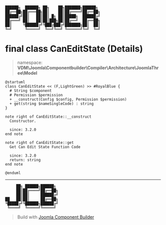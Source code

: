 ```
██████╗  ██████╗ ██╗    ██╗███████╗██████╗
██╔══██╗██╔═══██╗██║    ██║██╔════╝██╔══██╗
██████╔╝██║   ██║██║ █╗ ██║█████╗  ██████╔╝
██╔═══╝ ██║   ██║██║███╗██║██╔══╝  ██╔══██╗
██║     ╚██████╔╝╚███╔███╔╝███████╗██║  ██║
╚═╝      ╚═════╝  ╚══╝╚══╝ ╚══════╝╚═╝  ╚═╝
```
# final class CanEditState (Details)
> namespace: **VDM\Joomla\Componentbuilder\Compiler\Architecture\JoomlaThree\Model**
```uml
@startuml
class CanEditState << (F,LightGreen) >> #RoyalBlue {
  # String $component
  # Permission $permission
  + __construct(Config $config, Permission $permission)
  + get(string $nameSingleCode) : string
}

note right of CanEditState::__construct
  Constructor.

  since: 3.2.0
end note

note right of CanEditState::get
  Get Can Edit State Function Code

  since: 3.2.0
  return: string
end note
 
@enduml
```

---
```
     ██╗ ██████╗██████╗
     ██║██╔════╝██╔══██╗
     ██║██║     ██████╔╝
██   ██║██║     ██╔══██╗
╚█████╔╝╚██████╗██████╔╝
 ╚════╝  ╚═════╝╚═════╝
```
> Build with [Joomla Component Builder](https://git.vdm.dev/joomla/Component-Builder)

